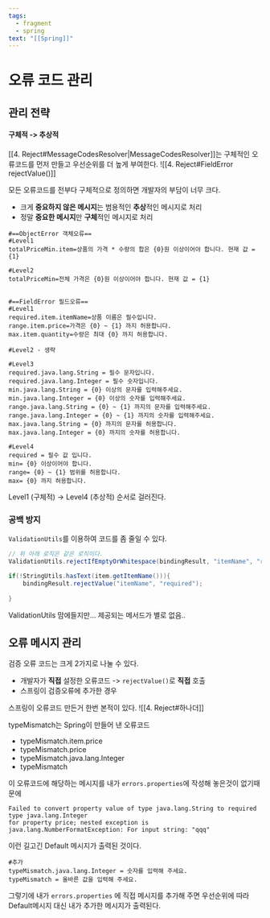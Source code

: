 ```yaml
---
tags:
  - fragment
  - spring
text: "[[Spring]]"
---
```

# 오류 코드 관리
## 관리 전략

#### 구체적 -> 추상적
[[4. Reject#MessageCodesResolver|MessageCodesResolver]]는 구체적인 오류코드를 먼저 만들고 우선순위를 더 높게 부여한다.
![[4. Reject#FieldError rejectValue()]]

모든 오류코드를 전부다 구체적으로 정의하면 개발자의 부담이 너무 크다.
- 크게 **중요하지 않은 메시지**는 범용적인 **추상**적인 메시지로 처리
- 정말 **중요한 메시지**만 **구체**적인 메시지로 처리


```properties
#==ObjectError 객체오류==
#Level1    
totalPriceMin.item=상품의 가격 * 수량의 합은 {0}원 이상이어야 합니다. 현재 값 = {1}  

#Level2
totalPriceMin=전체 가격은 {0}원 이상이어야 합니다. 현재 값 = {1} 


#==FieldError 필드오류==  
#Level1  
required.item.itemName=상품 이름은 필수입니다.  
range.item.price=가격은 {0} ~ {1} 까지 허용합니다.  
max.item.quantity=수량은 최대 {0} 까지 허용합니다.  
  
#Level2 - 생략  
  
#Level3  
required.java.lang.String = 필수 문자입니다.  
required.java.lang.Integer = 필수 숫자입니다.  
min.java.lang.String = {0} 이상의 문자를 입력해주세요.  
min.java.lang.Integer = {0} 이상의 숫자를 입력해주세요.  
range.java.lang.String = {0} ~ {1} 까지의 문자를 입력해주세요.  
range.java.lang.Integer = {0} ~ {1} 까지의 숫자를 입력해주세요.  
max.java.lang.String = {0} 까지의 문자를 허용합니다.  
max.java.lang.Integer = {0} 까지의 숫자를 허용합니다.  
  
#Level4  
required = 필수 값 입니다.  
min= {0} 이상이어야 합니다.  
range= {0} ~ {1} 범위를 허용합니다.  
max= {0} 까지 허용합니다.
```
Level1 (구체적) -> Level4 (추상적) 순서로 걸러진다.

### 공백 방지
`ValidationUtils`를 이용하여 코드를 좀 줄일 수 있다.
```java
// 위 아래 로직은 같은 로직이다.
ValidationUtils.rejectIfEmptyOrWhitespace(bindingResult, "itemName", "required");  

if(!StringUtils.hasText(item.getItemName())){  
    bindingResult.rejectValue("itemName", "required");  
  
}
```
ValidationUtils 맘에들지만... 제공되는 메서드가 별로 없음..



## 오류 메시지 관리

검증 오류 코드는 크게 2가지로 나눌 수 있다.
- 개발자가 **직접** 설정한 오류코드 -> `rejectValue()`로 **직접** 호출
- 스프링이 검증오류에 추가한 경우

스프링이 오류코드 만든거 한번 본적이 있다.
![[4. Reject#하나더]]

typeMismatch는 Spring이 만들어 낸 오류코드
- typeMismatch.item.price
- typeMismatch.price
- typeMismatch.java.lang.Integer
- typeMismatch

이 오류코드에 해당하는 메시지를 내가 `errors.properties`에 작성해 놓은것이 없기때문에
```error
Failed to convert property value of type java.lang.String to required type java.lang.Integer 
for property price; nested exception is java.lang.NumberFormatException: For input string: "qqq"
```
이런 길고긴 Default 메시지가 출력된 것이다.


```properties
#추가  
typeMismatch.java.lang.Integer = 숫자를 입력해 주세요.  
typeMismatch = 올바른 값을 입력해 주세요.
```
그렇기에 내가 `errors.properties` 에 직접 메시지를 추가해 주면 
우선순위에 따라 Default메시지 대신 내가 추가한 메시지가 출력된다.



